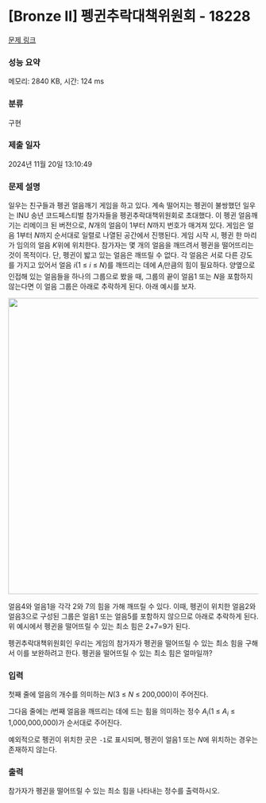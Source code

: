 # [Bronze II] 펭귄추락대책위원회 - 18228 

[문제 링크](https://www.acmicpc.net/problem/18228) 

### 성능 요약

메모리: 2840 KB, 시간: 124 ms

### 분류

구현

### 제출 일자

2024년 11월 20일 13:10:49

### 문제 설명

<p>일우는 친구들과 펭귄 얼음깨기 게임을 하고 있다. 계속 떨어지는 펭귄이 불쌍했던 일우는 INU 송년 코드페스티벌 참가자들을 펭귄추락대책위원회로 초대했다. 이 펭귄 얼음깨기는 리메이크 된 버전으로, <em>N</em>개의 얼음이 1부터 <em>N</em>까지 번호가 매겨져 있다. 게임은 얼음 1부터 <em>N</em>까지 순서대로 일렬로 나열된 공간에서 진행된다. 게임 시작 시, 펭귄 한 마리가 임의의 얼음 <em>K</em>위에 위치한다. 참가자는 몇 개의 얼음을 깨뜨려서 펭귄을 떨어뜨리는 것이 목적이다. 단, 펭귄이 밟고 있는 얼음은 깨뜨릴 수 없다. 각 얼음은 서로 다른 강도를 가지고 있어서 얼음 <em>i</em>(1 ≤ <em>i</em> ≤ <em>N</em>)를 깨뜨리는 데에 <em>A<sub>i</sub></em>만큼의 힘이 필요하다. 양옆으로 인접해 있는 얼음들을 하나의 그룹으로 봤을 때, 그룹의 끝이 얼음1 또는 <em>N</em>을 포함하지 않는다면 이 얼음 그룹은 아래로 추락하게 된다. 아래 예시를 보자.</p>

<p style="text-align: center;"><img alt="" src="https://upload.acmicpc.net/48844864-9015-4169-a707-b64598361e6f/-/preview/" style="height: 596px; width: 800px; margin-left: -50px; margin-right: -50px;"></p>

<p>얼음4와 얼음1을 각각 2와 7의 힘을 가해 깨뜨릴 수 있다. 이때, 펭귄이 위치한 얼음2와 얼음3으로 구성된 그룹은 얼음1 또는 얼음5를 포함하지 않으므로 아래로 추락하게 된다. 위 예시에서 펭귄을 떨어뜨릴 수 있는 최소 힘은 2+7=9가 된다.</p>

<p>펭귄추락대책위원회인 우리는 게임의 참가자가 펭귄을 떨어뜨릴 수 있는 최소 힘을 구해서 이를 보완하려고 한다. 펭귄을 떨어뜨릴 수 있는 최소 힘은 얼마일까?</p>

### 입력 

 <p>첫째 줄에 얼음의 개수를 의미하는 <em>N</em>(3 ≤ <em>N</em> ≤ 200,000)이 주어진다.</p>

<p>그다음 줄에는 <em>i</em>번째 얼음을 깨뜨리는 데에 드는 힘을 의미하는 정수 <em>A<sub>i</sub></em>(1 ≤ <em>A<sub>i</sub></em> ≤ 1,000,000,000)가 순서대로 주어진다.</p>

<p>예외적으로 펭귄이 위치한 곳은 <code>-1</code>로 표시되며, 펭귄이 얼음1 또는 <em>N</em>에 위치하는 경우는 존재하지 않는다.</p>

### 출력 

 <p>참가자가 펭귄을 떨어뜨릴 수 있는 최소 힘을 나타내는 정수를 출력하시오.</p>

